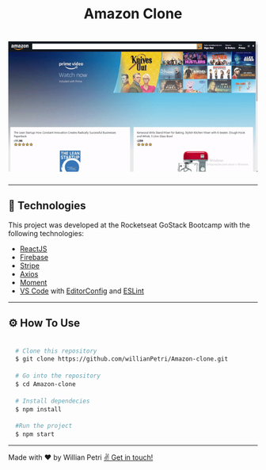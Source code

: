 <h1 align="center">
  Amazon Clone
</h1>

<h1 align="center">
  <img src="./public/github/amazonClone.gif">
</h1>

---

## 🚀 Technologies

This project was developed at the Rocketseat GoStack Bootcamp with the following technologies:

- [ReactJS](https://reactjs.org)
- [Firebase](https://www.typescriptlang.org/)
- [Stripe](https://styled-components.com/)
- [Axios](https://github.com/axios/axios)
- [Moment](https://momentjs.com)
- [VS Code](https://code.visualstudio.com/) with [EditorConfig](https://marketplace.visualstudio.com/items?itemName=EditorConfig.EditorConfig) and [ESLint](https://marketplace.visualstudio.com/items?itemName=dbaeumer.vscode-eslint)

---

## ⚙️ How To Use

```bash

  # Clone this repository
  $ git clone https://github.com/willianPetri/Amazon-clone.git

  # Go into the repository
  $ cd Amazon-clone

  # Install dependecies
  $ npm install

  #Run the project
  $ npm start
```

---

Made with ❤ by Willian Petri  [✌ Get in touch!](https://www.linkedin.com/in/willian-petri-84a935135/)
